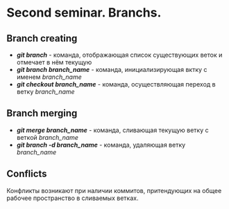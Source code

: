 # Second seminar. Branchs.

## Branch creating

* __*git branch*__ - команда, отображающая список существующих веток и отмечает в нём текущую 
* __*git branch branch_name*__ - команда, инициализирующая вктку с именем *branch_name* 
* __*git checkout branch_name*__ - команда, осуществляющая переход в ветку *branch_name*

## Branch merging

* __*git merge branch_name*__ - команда, сливающая текущую ветку с веткой *branch_name*
* __*git branch -d branch_name*__ - команда, удаляющая ветку *branch_name* 

## Conflicts

Конфликты возникают при наличии коммитов, притендующих на общее рабочее пространство в сливаемых ветках. 
